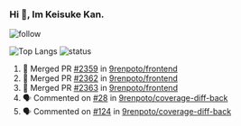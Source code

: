 ### Hi 👋, Im Keisuke Kan.

<!--
**9renpoto/9renpoto** is a ✨ _special_ ✨ repository because its `README.md` (this file) appears on your GitHub profile.

Here are some ideas to get you started:

- 🔭 I’m currently working on ...
- 🌱 I’m currently learning ...
- 👯 I’m looking to collaborate on ...
- 🤔 I’m looking for help with ...
- 💬 Ask me about ...
- 📫 How to reach me: ...
- 😄 Pronouns: ...
- ⚡ Fun fact: ...
-->

![follow](https://img.shields.io/github/followers/9renpoto?label=Follow&style=social)

![Top Langs](https://github-readme-stats.vercel.app/api/top-langs/?username=9renpoto&hide=html&layout=compact)
![status](https://github-readme-stats.vercel.app/api?username=9renpoto&show_icons=true&count_private=true&hide=issues,contribs)

<!--START_SECTION:activity-->
1. 🎉 Merged PR [#2359](https://github.com/9renpoto/frontend/pull/2359) in [9renpoto/frontend](https://github.com/9renpoto/frontend)
2. 🎉 Merged PR [#2362](https://github.com/9renpoto/frontend/pull/2362) in [9renpoto/frontend](https://github.com/9renpoto/frontend)
3. 🎉 Merged PR [#2363](https://github.com/9renpoto/frontend/pull/2363) in [9renpoto/frontend](https://github.com/9renpoto/frontend)
4. 🗣 Commented on [#28](https://github.com/9renpoto/coverage-diff-back/issues/28) in [9renpoto/coverage-diff-back](https://github.com/9renpoto/coverage-diff-back)
5. 🗣 Commented on [#124](https://github.com/9renpoto/coverage-diff-back/issues/124) in [9renpoto/coverage-diff-back](https://github.com/9renpoto/coverage-diff-back)
<!--END_SECTION:activity-->

